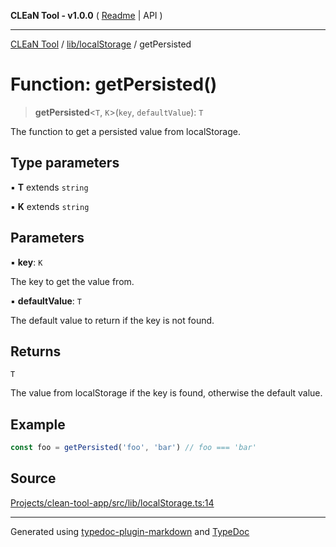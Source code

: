 **CLEaN Tool - v1.0.0** ( [Readme](../../../README.md) \| API )

***

[CLEaN Tool](../../../modules.md) / [lib/localStorage](../README.md) / getPersisted

# Function: getPersisted()

> **getPersisted**\<`T`, `K`\>(`key`, `defaultValue`): `T`

The function to get a persisted value from localStorage.

## Type parameters

▪ **T** extends `string`

▪ **K** extends `string`

## Parameters

▪ **key**: `K`

The key to get the value from.

▪ **defaultValue**: `T`

The default value to return if the key is not found.

## Returns

`T`

The value from localStorage if the key is found, otherwise the default value.

## Example

```ts
const foo = getPersisted('foo', 'bar') // foo === 'bar'
```

## Source

[Projects/clean-tool-app/src/lib/localStorage.ts:14](https://github.com/yuckyh/clean-tool-app/)

***

Generated using [typedoc-plugin-markdown](https://www.npmjs.com/package/typedoc-plugin-markdown) and [TypeDoc](https://typedoc.org/)
